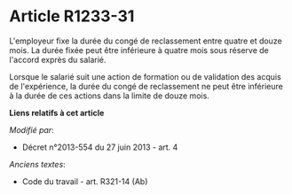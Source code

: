# Article R1233-31

L'employeur fixe la durée du congé de reclassement entre quatre et douze  mois. La durée fixée peut être inférieure à quatre
mois sous réserve de l'accord exprès du salarié. 

Lorsque le salarié suit une action de formation ou de validation des acquis de l'expérience, la durée du congé de
reclassement ne peut être inférieure à la durée de ces actions dans la limite de douze  mois.

**Liens relatifs à cet article**

_Modifié par_:

  - Décret n°2013-554 du 27 juin 2013 - art. 4

_Anciens textes_:

  - Code du travail - art. R321-14 (Ab)
